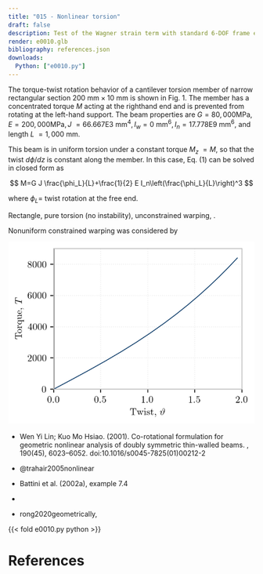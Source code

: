 ```yaml
---
title: "015 - Nonlinear torsion"
draft: false
description: Test of the Wagner strain term with standard 6-DOF frame elements.
render: e0010.glb
bibliography: references.json
downloads:
  Python: ["e0010.py"]
---
```


<cite key="trahair2005nonlinear"></cite>

The torque-twist rotation behavior of a cantilever torsion member of narrow rectangular section 
$200 \mathrm{~mm} \times 10 \mathrm{~mm}$ is shown in Fig. 1. 
The member has a concentrated torque $M$ acting at the righthand end and is prevented from rotating at the left-hand support. The beam properties are $G=80,000 \mathrm{MPa}, E=200,000 \mathrm{MPa}, J$ $=66.667 \mathrm{E} 3 \mathrm{~mm}^4, I_w=0 \mathrm{~mm}^6, I_n=17.778 \mathrm{E} 9 \mathrm{~mm}^6$, and length $L$ $=1,000 \mathrm{~mm}$.

This beam is in uniform torsion under a constant torque $M_z$ $=M$, so that the twist $d \phi / d z$ is constant along the member. In this case, Eq. (1) can be solved in closed form as

$$
M=G J \frac{\phi_L}{L}+\frac{1}{2} E I_n\left(\frac{\phi_L}{L}\right)^3
$$

where $\phi_L=$ twist rotation at the free end.

Rectangle, pure torsion (no instability), unconstrained warping, <cite keys="battini2002corotational, rinchen2016formulation"></cite>. 

Nonuniform constrained warping was considered by <cite keys="zhang2011formulation"></cite>

![](img/e0010.png)

- Wen Yi Lin; Kuo Mo Hsiao. (2001). Co-rotational formulation for geometric nonlinear analysis of doubly symmetric thin-walled beams. , 190(45), 6023–6052. doi:10.1016/s0045-7825(01)00212-2

- @trahair2005nonlinear
- Battini et al. (2002a), example 7.4
- <cite key="du2021threedimensional"></cite>
- rong2020geometrically, <cite key="rong2020geometrically"></cite>

{{< fold e0010.py python >}}

# References

<div id="bibliography-list"></div>

